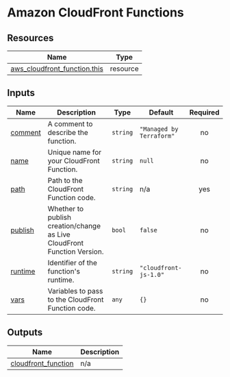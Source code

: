 # Amazon CloudFront Functions

## Resources

| Name                                                                                                                            | Type     |
| ------------------------------------------------------------------------------------------------------------------------------- | -------- |
| [aws_cloudfront_function.this](https://registry.terraform.io/providers/hashicorp/aws/latest/docs/resources/cloudfront_function) | resource |

## Inputs

| Name                                                   | Description                                                             | Type     | Default                  | Required |
| ------------------------------------------------------ | ----------------------------------------------------------------------- | -------- | ------------------------ | :------: |
| <a name="input_comment"></a> [comment](#input_comment) | A comment to describe the function.                                     | `string` | `"Managed by Terraform"` |    no    |
| <a name="input_name"></a> [name](#input_name)          | Unique name for your CloudFront Function.                               | `string` | `null`                   |    no    |
| <a name="input_path"></a> [path](#input_path)          | Path to the CloudFront Function code.                                   | `string` | n/a                      |   yes    |
| <a name="input_publish"></a> [publish](#input_publish) | Whether to publish creation/change as Live CloudFront Function Version. | `bool`   | `false`                  |    no    |
| <a name="input_runtime"></a> [runtime](#input_runtime) | Identifier of the function's runtime.                                   | `string` | `"cloudfront-js-1.0"`    |    no    |
| <a name="input_vars"></a> [vars](#input_vars)          | Variables to pass to the CloudFront Function code.                      | `any`    | `{}`                     |    no    |

## Outputs

| Name                                                                                         | Description |
| -------------------------------------------------------------------------------------------- | ----------- |
| <a name="output_cloudfront_function"></a> [cloudfront_function](#output_cloudfront_function) | n/a         |
